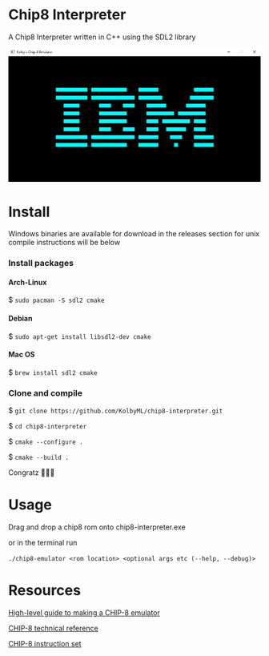 # Chip8 Interpreter
A Chip8 Interpreter written in C++ using the SDL2 library

![img.png](img.png)
# Install
Windows binaries are available for download in the releases section for unix compile instructions will be below

### Install packages
#### Arch-Linux
$ `sudo pacman -S sdl2 cmake`
#### Debian
$ `sudo apt-get install libsdl2-dev cmake`
#### Mac OS
$ `brew install sdl2 cmake`

### Clone and compile
$ `git clone https://github.com/KolbyML/chip8-interpreter.git`

$ `cd chip8-interpreter`

$ `cmake --configure .`

$ `cmake --build .`

Congratz 🥳🎉🎉

# Usage
Drag and drop a chip8 rom onto chip8-interpreter.exe

or in the terminal run

``./chip8-emulator <rom location> <optional args etc (--help, --debug)>``

# Resources
[High-level guide to making a CHIP-8 emulator](https://tobiasvl.github.io/blog/write-a-chip-8-emulator)

[CHIP-8 technical reference](https://github.com/mattmikolay/chip-8/wiki/CHIP%E2%80%908-Technical-Reference)

[CHIP-8 instruction set](https://github.com/mattmikolay/chip-8/wiki/CHIP%E2%80%908-Instruction-Set)
